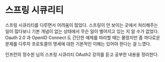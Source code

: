 # 스프링 시큐리티

스프링 시큐리티를 다루면서 어려움이 많았다. 스프링이 안 보이는 곳에서 처리해주는 일이 많다보니 기본 개념이 없는 상태에서 무슨 일이 벌어지고 있는 지 알 수가 없었다.
Oauth 2.0 과 OpenID Connect 도 간단한 예제를 따라할 때는 몰랐지만 좀 까다로운 문제를 다루자 프로토콜의 명세에 대한 기본적인 이해는 있어야 한다는 걸 느꼈다.

인프런의 정수원 님의 스프링 시큐리티 OAuth2 강의를 듣고 공부한 내용을 정리한다.

